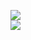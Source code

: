 [![](https://img.shields.io/badge/Made%20With-Github%20Spray-lightgrey.svg?style=for-the-badge&logo=github)](https://github.com/Annihil/github-spray#29092)  
[![](https://i.imgur.com/2DrTn0Z.gif)](https://github.com/Annihil/github-spray)